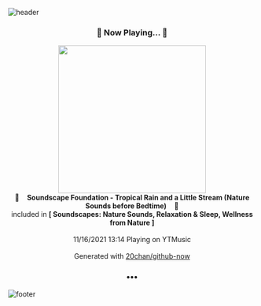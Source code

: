 ![header](https://capsule-render.vercel.app/api?type=wave&height=170&section=header&text=Hi.%20I'm%20SHIFT&fontColor=090707&fontAlignX=45&fontAlignY=65&fontSize=100)

<h3 align="center">🎵 Now Playing... 🎵</h3>
<p align="center">
  <a href="https://music.youtube.com/watch?v=8dQXc9QomYE">
    <img width="300" src="https://lh3.googleusercontent.com/OkVPL-eM8I5j4AYmf-AVb8V5TCm6s3PZtL3EYNjDXXamxgJkI2HbQxLn81JuyLxku05_lhCueRPzKVMZ">
  </a>
  <br>
  🎵&nbsp&nbsp&nbsp <b>Soundscape Foundation - Tropical Rain and a Little Stream (Nature Sounds before Bedtime)</b> &nbsp&nbsp&nbsp🎵
  <br>
  included in <b>[ Soundscapes: Nature Sounds, Relaxation & Sleep, Wellness from Nature ]</b>
  
  <br />
  <br />
  11/16/2021 13:14 Playing on YTMusic
  <br />
  <br />
  Generated with <a href="https://github.com/20chan/github-now">20chan/github-now</a>
</p>

<h3 align="center">•••</h3>

![footer](https://capsule-render.vercel.app/api?type=wave&height=150&section=footer)
